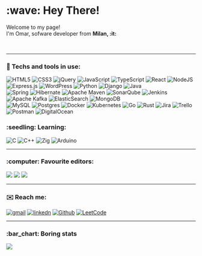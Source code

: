 <h1>:wave: Hey There!</h1>
<p>Welcome to my page! </br> I'm Omar, sofware developer from <b>Milan, :it:</b></p>
<br/>

   ------------
  <h3> 🔨 Techs and tools in use: </h3>
  
  <p>     
     
   ![HTML5](https://img.shields.io/badge/html5-%23E34F26.svg?style=flat-square&logo=html5&logoColor=white)
   ![CSS3](https://img.shields.io/badge/css3-%231572B6.svg?style=flat-square&logo=css3&logoColor=white)
   ![jQuery](https://img.shields.io/badge/jquery-%230769AD.svg?style=flat-square&logo=jquery&logoColor=white)
   ![JavaScript](https://img.shields.io/badge/javascript-%23323330.svg?style=flat-square&logo=javascript&logoColor=%23F7DF1E)
   ![TypeScript](https://img.shields.io/badge/typescript-%23007ACC.svg?style=flat-square&logo=typescript&logoColor=white)
   ![React](https://img.shields.io/badge/react-%2320232a.svg?style=flat-square&logo=react&logoColor=%2361DAFB)
   ![NodeJS](https://img.shields.io/badge/node.js-6DA55F?style=flat-square&logo=node.js&logoColor=white)
   ![Express.js](https://img.shields.io/badge/express.js-%23404d59.svg?style=flat-square&logo=express&logoColor=%2361DAFB)
   ![WordPress](https://img.shields.io/badge/WordPress-%23117AC9.svg?style=flat-square&logo=WordPress&logoColor=white)
   ![Python](https://img.shields.io/badge/python-3670A0?style=flat-square&logo=python&logoColor=ffdd54)
   ![Django](https://img.shields.io/badge/django-%23092E20.svg?style=flat-square&logo=django&logoColor=white)
   ![Java](https://img.shields.io/badge/java-%23ED8B00.svg?style=flat-square&logo=openjdk&logoColor=white)  
   ![Spring](https://img.shields.io/badge/spring-%236DB33F.svg?style=flat-square&logo=spring&logoColor=white)
   ![Hibernate](https://img.shields.io/badge/Hibernate-59666C?style=flat-square&logo=Hibernate&logoColor=white)
   ![Apache Maven](https://img.shields.io/badge/Apache%20Maven-C71A36?style=flat-square&logo=Apache%20Maven&logoColor=white)
   ![SonarQube](https://img.shields.io/badge/SonarQube-black?style=flat-square&logo=sonarqube&logoColor=4E9BCD)
   ![Jenkins](https://img.shields.io/badge/jenkins-%232C5263.svg?style=flat-square&logo=jenkins&logoColor=white)
   ![Apache Kafka](https://img.shields.io/badge/Apache%20Kafka-000?style=flat-square&logo=apachekafka)
   ![ElasticSearch](https://img.shields.io/badge/-ElasticSearch-005571?style=flat-square&logo=elasticsearch)
   ![MongoDB](https://img.shields.io/badge/MongoDB-%234ea94b.svg?style=flat-square&logo=mongodb&logoColor=white)
   <br/>![MySQL](https://img.shields.io/badge/mysql-%2300f.svg?style=flat-square&logo=mysql&logoColor=white)
   ![Postgres](https://img.shields.io/badge/postgres-%23316192.svg?style=flat-square&logo=postgresql&logoColor=white)
   ![Docker](https://img.shields.io/badge/docker-%230db7ed.svg?style=flat-square&logo=docker&logoColor=white)
   ![Kubernetes](https://img.shields.io/badge/kubernetes-%23326ce5.svg?style=flat-square&logo=kubernetes&logoColor=white)
   ![Go](https://img.shields.io/badge/go-%2300ADD8.svg?style=flat-square&logo=go&logoColor=white)
   ![Rust](https://img.shields.io/badge/rust-%23000000.svg?style=flat-square&logo=rust&logoColor=white)
   ![Jira](https://img.shields.io/badge/jira-%230A0FFF.svg?style=flat-square&logo=jira&logoColor=white)
   ![Trello](https://img.shields.io/badge/Trello-%23026AA7.svg?style=flat-square&logo=Trello&logoColor=white)
   ![Postman](https://img.shields.io/badge/Postman-FF6C37?style=flat-square&logo=postman&logoColor=white)
   ![DigitalOcean](https://img.shields.io/badge/DigitalOcean-%230167ff.svg?style=flat-square&logo=digitalOcean&logoColor=white)
  </p>

   <h3>:seedling: Learning: </h3>
   
   ![C](https://img.shields.io/badge/c-%2300599C.svg?style=flat-square&logo=c&logoColor=white)
   ![C++](https://img.shields.io/badge/c++-%2300599C.svg?style=flat-square&logo=c%2B%2B&logoColor=white)
   ![Zig](https://img.shields.io/badge/Zig-%23F7A41D.svg?style=flat-square&logo=zig&logoColor=white)
   ![Arduino](https://img.shields.io/badge/-Arduino-00979D?style=flat-square&logo=Arduino&logoColor=white)
    
</p>

------------

<p>
<h3>:computer: Favourite editors: </h3> 
   <p>
      <img src="https://img.shields.io/badge/Emacs-%237F5AB6?style=flat-square&logo=gnu-emacs&logoColor=white"/>
      <img src="https://img.shields.io/badge/Visual%20Studio%20Code-0078d7?style=flat-square&logo=visual-studio-code&logoColor=white"/>
      <img src="https://img.shields.io/badge/IntelliJIDEA-000000?style=flat-square&logo=intellij-idea&logoColor=white"/>
   </p>

------------


  <h3>✉️ Reach me: </h3>
      
   [![gmail](https://img.shields.io/badge/Gmail-D14836?style=flat-square&logo=gmail&logoColor=white)](mailto:aouini.omar93@gmail.com) 
   [![linkedn](https://img.shields.io/badge/LinkedIn-0077B5?style=flat-square&logo=linkedin&logoColor=white)](https://www.linkedin.com/in/omar-aouini/) 
   [![Github](https://img.shields.io/badge/GitHub-100000?style=flat-square&logo=github&logoColor=white)](https://github.com/OmarAouini) 
   [![LeetCode](https://img.shields.io/badge/-LeetCode-FFA116?style=flat-square&logo=LeetCode&logoColor=black)](https://leetcode.com/OmarAouini/) 
  
------------
    
   <h3>:bar_chart: Boring stats</h3>
   <img src="https://github-readme-stats.vercel.app/api?username=OmarAouini&show_icons=true&hide_border=false&line_height=20&title_color=f69673&icon_color=1b93c9&show_owner=true&theme=gruvbox"/>

